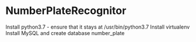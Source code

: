 # NumberPlateRecognitor

Install python3.7 - ensure that it stays at /usr/bin/python3.7
Install virtualenv
Install MySQL and create database number_plate
